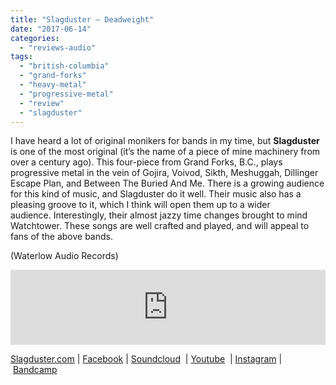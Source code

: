 ```yaml
---
title: "Slagduster – Deadweight"
date: "2017-06-14"
categories: 
  - "reviews-audio"
tags: 
  - "british-columbia"
  - "grand-forks"
  - "heavy-metal"
  - "progressive-metal"
  - "review"
  - "slagduster"
---
```


I have heard a lot of original monikers for bands in my time, but **Slagduster** is one of the most original (it’s the name of a piece of mine machinery from over a century ago). This four-piece from Grand Forks, B.C., plays progressive metal in the vein of Gojira, Voivod, Sikth, Meshuggah, Dillinger Escape Plan, and Between The Buried And Me. There is a growing audience for this kind of music, and Slagduster do it well. Their music also has a pleasing groove to it, which I think will open them up to a wider audience. Interestingly, their almost jazzy time changes brought to mind Watchtower. These songs are well crafted and played, and will appeal to fans of the above bands.

(Waterlow Audio Records)

<iframe style="border: 0; width: 100%; height: 120px;" src="http://bandcamp.com/EmbeddedPlayer/album=3674319908/size=large/bgcol=ffffff/linkcol=0687f5/tracklist=false/artwork=small/transparent=true/" width="300" height="150" seamless=""><a href="http://slagduster.com/album/deadweight">Deadweight by Slagduster</a></iframe>

[Slagduster.com](http://www.slagduster.com/) | [Facebook](http://www.facebook.com/slagduster) | [Soundcloud](http://www.soundcloud.com/slagduster)  | [Youtube](http://www.youtube.com/slagduster)  | [Instagram](http://www.instagram.com/slagduster) | [Bandcamp](http://slagduster.bandcamp.com/)
